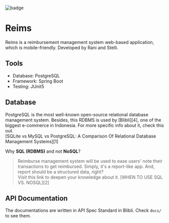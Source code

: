 ![badge](https://github.com/ranisianipar/reimbes/workflows/Java%20CI/badge.svg)

# Reims
Reims is a reimbursement management system web-based application, which is mobile-friendly. 
Developed by Rani and Stelli.

## Tools
  - Database: PostgreSQL
  - Framework: Spring Boot
  - Testing: JUnit5


## Database
PostgreSQL is the most well-known open-source relational database management system. Besides, this RDBMS is used by [Blibli][4], one of the biggest e-commerce in Indonesia. For more specific info about it, check this out. <br>
[SQLite vs MySQL vs PostgreSQL: A Comparison Of Relational Database Management Systems][1]

Why **SQL (RDBMS)** and not **NoSQL**? <br>
> Reimburse management system will be used to ease users' note their transactions to get reimbursed. Simply, it's a report-like app. And, report should be a structured data, right?<br>
> Visit this link to deepen your knowledge about it. [WHEN TO USE SQL VS. NOSQL][2]

## API Documentation
The documentations are written in API Spec Standard in Blibli. Check `docs/` to see them.